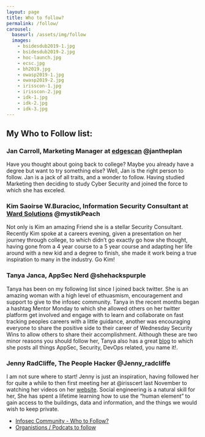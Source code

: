 ```yaml
---
layout: page
title: Who to follow?
permalink: /follow/
carousel:
  baseurl: /assets/img/follow
  images:
    - bsidesdub2019-1.jpg
    - bsidesdub2019-2.jpg
    - hoc-launch.jpg
    - ecsc.jpg
    - bh2019.jpg
    - owasp2019-1.jpg
    - owasp2019-2.jpg
    - irisscon-1.jpg
    - irisscon-2.jpg
    - idk-1.jpg
    - idk-2.jpg
    - idk-3.jpg
---
```

## My Who to Follow list:
### Jan Carroll, Marketing Manager at [edgescan](https://www.edgescan.com) @jantheplan
Have you thought about going back to college? Maybe you already have a degree but want to try something else? Well, Jan is the right person to follow. Jan is a jack of all traits, and a wonder to follow. Having studied Marketing then deciding to study Cyber Security and joined the force to which she has exceled. 

### Kim Saoirse W.Buracioc, Information Security Consultant at [Ward Solutions](https://ward.ie) @mystikPeach
Not only is Kim an amazing Friend she is a stellar Security Consultant. Recently Kim spoke at a careers evening, given a presentation on her journey through college, to which didn’t go exactly go how she thought, having gone from a 4 year course to a 5 year course and adapting her life around with a new kid and a degree to finish, she made it work being a true inspiration to many in the industry. Go Kim! 
 
### Tanya Janca, AppSec Nerd @shehackspurple
Tanya has been on my following list since I joined back twitter. She is an amazing woman with a high level of ethuasmism, encouragement and support to give to the infosec community. Tanya in the recent months began a hashtag Mentor Monday to which she allowed others on her twitter platform get involved and engage with to learn and collaborate on fast tracking peoples careers with a little guidance, another was encouraging everyone to share the positive side to their career of Wednesday Security Wins to allow others to share their accomplishment. Although these are two minor reasons you should follow her, Tanya also has a great [blog](https://dev.to/shehackspurple) to which she posts all things AppSec, Security, DevOps related,  you name it!. 
 
### Jenny RadCliffe, The People Hacker @Jenny_radcliffe
I am not sure where to start! Jenny is just an inspiration, having followed her for quite a while to then first meeting her at @irisscert last November to watching her videos on her [website](https://humanfactorsecurity.co.uk/video/). Social engineering is a natural skill for her, She has spent a lifetime learning how to use the “human element” to gain access to the buildings, data and information, and the things we would wish to keep private.

- [Infosec Community - Who to Follow?](/whotofollowcom.md/)
- [Organistions / Podcats to follow](/followorg.md/)

